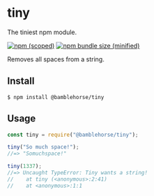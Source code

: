 # tiny
The tiniest npm module.

[![npm (scoped)](https://img.shields.io/npm/v/@sarahsibert/tiny.svg)](https://www.npmjs.com/package/@sarahsibert/tiny)
[![npm bundle size (minified)](https://img.shields.io/bundlephobia/min/@sarahsibert/tiny.svg)](https://www.npmjs.com/package/@sarahsibert/tiny)

Removes all spaces from a string.

## Install

```
$ npm install @bamblehorse/tiny
```

## Usage

```js
const tiny = require("@bamblehorse/tiny");

tiny("So much space!");
//=> "Somuchspace!"

tiny(1337);
//=> Uncaught TypeError: Tiny wants a string!
//    at tiny (<anonymous>:2:41)
//    at <anonymous>:1:1
```
